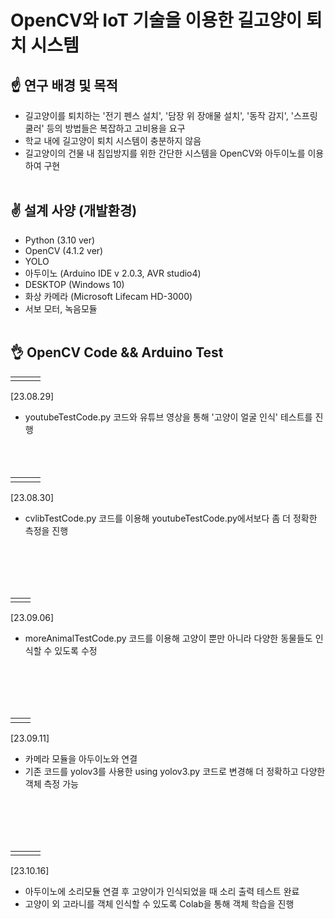 # OpenCV와 IoT 기술을 이용한 길고양이 퇴치 시스템 

## :point_up: 연구 배경 및 목적
* 길고양이를 퇴치하는 '전기 펜스 설치', '담장 위 장애물 설치', '동작 감지', '스프링 쿨러' 등의 방법들은 복잡하고 고비용을 요구
* 학교 내에 길고양이 퇴치 시스템이 충분하지 않음
* 길고양이의 건물 내 침입방지를 위한 간단한 시스템을 OpenCV와 아두이노를 이용하여 구현
<br></br>
## :v: 설계 사양 (개발환경)
* Python (3.10 ver)
* OpenCV (4.1.2 ver)
* YOLO
* 아두이노 (Arduino IDE v 2.0.3, AVR studio4)
* DESKTOP (Windows 10)
* 화상 카메라 (Microsoft Lifecam HD-3000)
* 서보 모터, 녹음모듈
<br></br>
## 👌 OpenCV Code && Arduino Test
<table>
  <tr>
    <td><img alt="" src="https://github.com/ja2in/Data_Structure/assets/101400945/f79c4b59-681b-4f88-a4c6-faf34a847d41" /></td><td><img alt="" src="https://github.com/ja2in/Data_Structure/assets/101400945/826aadf1-76cf-471c-aa09-23843416f8c3 " /></td><td><img alt="" src="https://github.com/ja2in/Data_Structure/assets/101400945/8b06142c-c6e7-4502-8d56-66ee049322f7" /></td>
  <tr>
</table>

[23.08.29]
* youtubeTestCode.py 코드와 유튜브 영상을 통해 '고양이 얼굴 인식' 테스트를 진행
<br></br>
<br></br>

<table>
  <tr>
    <td><img alt="" src="https://github.com/ja2in/Stray-cat-extermination-system/assets/101400945/e5064ec5-9997-41af-a27e-6a6ab0f73f34" /></td><td><img alt="" src="https://github.com/ja2in/Stray-cat-extermination-system/assets/101400945/abf1812c-f30f-4f40-b7c7-7b50520877b5" /></td><td><img alt="" src="https://github.com/ja2in/Stray-cat-extermination-system/assets/101400945/6bdbd367-37fe-4582-bb47-41a541d4d16c" /></td>
  <tr>
</table>

[23.08.30] 
* cvlibTestCode.py 코드를 이용해 youtubeTestCode.py에서보다 좀 더 정확한 측정을 진행

<br></br>
<br></br>

<table>
  <tr>
    <td><img alt="" src="https://github.com/ja2in/Stray-cat-extermination-system/assets/101400945/9c7a740b-8d5d-487d-b6f5-5ef3ad13e8f4" /></td><td><img alt="" src="https://github.com/ja2in/Stray-cat-extermination-system/assets/101400945/f0658f27-a074-4846-9899-f71cfb3979b6" /></td>
  <tr>
</table>

[23.09.06] 
* moreAnimalTestCode.py 코드를 이용해 고양이 뿐만 아니라 다양한 동물들도 인식할 수 있도록 수정

<br></br>
<br></br>

<table>
  <tr>
    <td><img alt="" src="https://github.com/ja2in/Stray-cat-extermination-system/assets/101400945/df39d4c8-84ed-439f-940c-4438c1006764" /></td><td><img alt="" src="https://github.com/ja2in/Stray-cat-extermination-system/assets/101400945/314754bd-985d-4318-9c3b-1f28b1d2815b" /></td>
  <tr>
</table>

[23.09.11] 
* 카메라 모듈을 아두이노와 연결
* 기존 코드를 yolov3를 사용한 using yolov3.py 코드로 변경해 더 정확하고 다양한 객체 측정 가능

<br></br>
<br></br>

<table>
  <tr>
    <td><img alt="" src="https://github.com/ja2in/Stray-cat-extermination-system/assets/101400945/95af4a87-203e-4aae-9a6c-4d22c110df22" /></td><td><img alt="" src="https://github.com/ja2in/Stray-cat-extermination-system/assets/101400945/de9d18da-813b-4f19-82b7-15ebe7d2f82d" /></td><td><img alt="" src="https://github.com/ja2in/Stray-cat-extermination-system/assets/101400945/fb83f20f-3011-4fc5-9c74-791c918afb03" /></td>
  <tr>
</table>

[23.10.16]
* 아두이노에 소리모듈 연결 후 고양이가 인식되었을 때 소리 출력 테스트 완료
* 고양이 외 고라니를 객체 인식할 수 있도록 Colab을 통해 객체 학습을 진행

